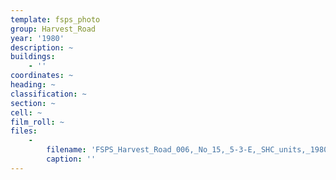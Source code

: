 ```yaml
---
template: fsps_photo
group: Harvest_Road
year: '1980'
description: ~
buildings:
    - ''
coordinates: ~
heading: ~
classification: ~
section: ~
cell: ~
film_roll: ~
files:
    -
        filename: 'FSPS_Harvest_Road_006,_No_15,_5-3-E,_SHC_units,_1980.png'
        caption: ''
---
```

